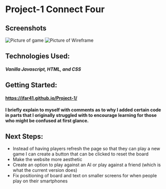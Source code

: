 # Project-1 Connect Four
## Screenshots 
![Picture of game](https://i.imgur.com/M3c3zSa.png)
![Picture of Wireframe](https://i.imgur.com/bIIc6Kw.png)

## Technologies Used:
##### Vanilla Javascript, HTML, and CSS

## Getting Started: 
#### https://jfar41.github.io/Project-1/

#### I briefly explain to myself with comments as to why I added certain code in parts that I originally struggled with to encourage learning for those who might be confused at first glance.

## Next Steps:
* Instead of having players refresh the page so that they can play a new game I can create a button that can be clicked to reset the board
* Make the website more aesthetic
* Create an option to play against an AI or play against a friend (which is what the current version does)
* Fix positioning of board and text on smaller screens for when people play on their smartphones
